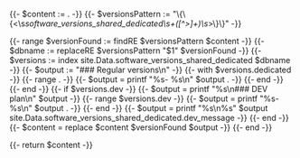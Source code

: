 {{- $content := . -}}
{{- $versionsPattern := "\\{\\{<\\s*software_versions_shared_dedicated\\s+([^>]+)\\s*>\\}\\}" -}}

{{- range $versionFound := findRE $versionsPattern $content -}}
    {{- $dbname := replaceRE $versionsPattern "$1" $versionFound -}}
    {{- $versions := index site.Data.software_versions_shared_dedicated $dbname -}}
    {{- $output := "### Regular versions\n" -}}
    {{- with $versions.dedicated -}}
        {{- range . -}}
            {{- $output = printf "%s- %s\n" $output . -}}
        {{- end -}}
    {{- end -}}
    {{- if $versions.dev -}}
        {{- $output = printf "%s\n### DEV plan\n" $output -}}
        {{- range $versions.dev -}}
            {{- $output = printf "%s- %s\n" $output . -}}
        {{- end -}}
        {{- $output = printf "%s\n%s" $output site.Data.software_versions_shared_dedicated.dev_message -}}
    {{- end -}}
    {{- $content = replace $content $versionFound $output -}}
{{- end -}}

{{- return $content -}}
